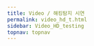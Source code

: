 ```yaml
---
title: Video / 해킹탐지 시연
permalink: video_hd_t.html
sidebar: Video_HD_testing
topnav: topnav
---
```


